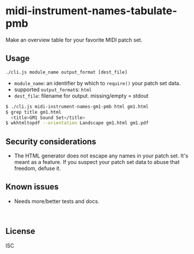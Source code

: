 ﻿
<!--#echo json="package.json" key="name" underline="=" -->
midi-instrument-names-tabulate-pmb
==================================
<!--/#echo -->

<!--#echo json="package.json" key="description" -->
Make an overview table for your favorite MIDI patch set.
<!--/#echo -->


Usage
-----

`./cli.js module_name output_format [dest_file]`

* `module_name`: an identifier by which to `require()` your patch set data.
* supported `output_format`s: `html`
* `dest_file`: filename for output. missing/empty = stdout

```bash
$ ./cli.js midi-instrument-names-gm1-pmb html gm1.html
$ grep title gm1.html
  <title>GM1 Sound Set</title>
$ wkhtmltopdf --orientation Landscape gm1.html gm1.pdf
```


Security considerations
-----------------------

* The HTML generator does not escape any names in your patch set.
  It's meant as a feature.
  If you suspect your patch set data to abuse that freedom, defuse it.



<!--#toc stop="scan" -->



Known issues
------------

* Needs more/better tests and docs.




&nbsp;


License
-------
<!--#echo json="package.json" key=".license" -->
ISC
<!--/#echo -->
